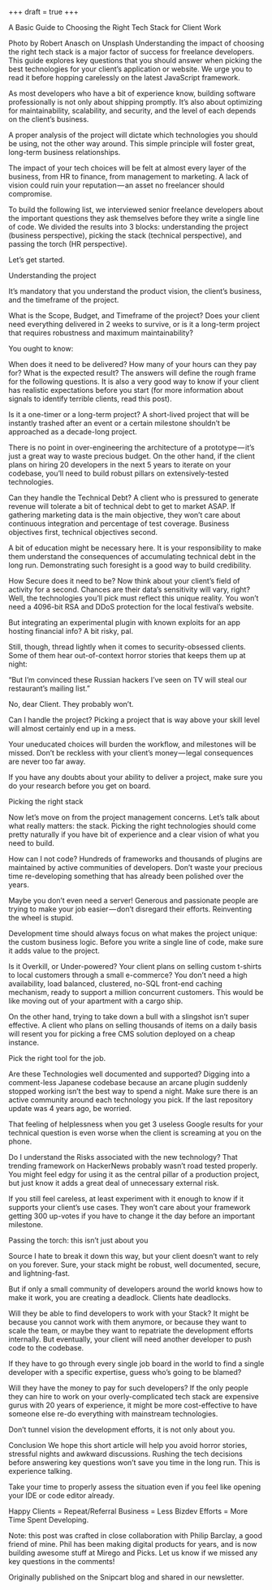 +++
draft = true
+++

A Basic Guide to Choosing the Right Tech Stack for Client Work

Photo by Robert Anasch on Unsplash
Understanding the impact of choosing the right tech stack is a major factor of success for freelance developers. This guide explores key questions that you should answer when picking the best technologies for your client’s application or website. We urge you to read it before hopping carelessly on the latest JavaScript framework.

As most developers who have a bit of experience know, building software professionally is not only about shipping promptly. It’s also about optimizing for maintainability, scalability, and security, and the level of each depends on the client’s business.

A proper analysis of the project will dictate which technologies you should be using, not the other way around. This simple principle will foster great, long-term business relationships.

The impact of your tech choices will be felt at almost every layer of the business, from HR to finance, from management to marketing. A lack of vision could ruin your reputation — an asset no freelancer should compromise.

To build the following list, we interviewed senior freelance developers about the important questions they ask themselves before they write a single line of code. We divided the results into 3 blocks: understanding the project (business perspective), picking the stack (technical perspective), and passing the torch (HR perspective).

Let’s get started.

Understanding the project

It’s mandatory that you understand the product vision, the client’s business, and the timeframe of the project.

What is the Scope, Budget, and Timeframe of the project?
Does your client need everything delivered in 2 weeks to survive, or is it a long-term project that requires robustness and maximum maintainability?

You ought to know:

When does it need to be delivered?
How many of your hours can they pay for?
What is the expected result?
The answers will define the rough frame for the following questions. It is also a very good way to know if your client has realistic expectations before you start (for more information about signals to identify terrible clients, read this post).


Is it a one-timer or a long-term project?
A short-lived project that will be instantly trashed after an event or a certain milestone shouldn’t be approached as a decade-long project.

There is no point in over-engineering the architecture of a prototype — it’s just a great way to waste precious budget. On the other hand, if the client plans on hiring 20 developers in the next 5 years to iterate on your codebase, you’ll need to build robust pillars on extensively-tested technologies.

Can they handle the Technical Debt?
A client who is pressured to generate revenue will tolerate a bit of technical debt to get to market ASAP. If gathering marketing data is the main objective, they won’t care about continuous integration and percentage of test coverage. Business objectives first, technical objectives second.

A bit of education might be necessary here. It is your responsibility to make them understand the consequences of accumulating technical debt in the long run. Demonstrating such foresight is a good way to build credibility.

How Secure does it need to be?
Now think about your client’s field of activity for a second. Chances are their data’s sensitivity will vary, right? Well, the technologies you’ll pick must reflect this unique reality. You won’t need a 4096-bit RSA and DDoS protection for the local festival’s website.

But integrating an experimental plugin with known exploits for an app hosting financial info? A bit risky, pal.

Still, though, thread lightly when it comes to security-obsessed clients. Some of them hear out-of-context horror stories that keeps them up at night:

“But I’m convinced these Russian hackers I’ve seen on TV will steal our restaurant’s mailing list.”

No, dear Client. They probably won’t.

Can I handle the project?
Picking a project that is way above your skill level will almost certainly end up in a mess.

Your uneducated choices will burden the workflow, and milestones will be missed. Don’t be reckless with your client’s money — legal consequences are never too far away.

If you have any doubts about your ability to deliver a project, make sure you do your research before you get on board.

Picking the right stack

Now let’s move on from the project management concerns. Let’s talk about what really matters: the stack. Picking the right technologies should come pretty naturally if you have bit of experience and a clear vision of what you need to build.

How can I not code?
Hundreds of frameworks and thousands of plugins are maintained by active communities of developers. Don’t waste your precious time re-developing something that has already been polished over the years.

Maybe you don’t even need a server! Generous and passionate people are trying to make your job easier — don’t disregard their efforts. Reinventing the wheel is stupid.

Development time should always focus on what makes the project unique: the custom business logic. Before you write a single line of code, make sure it adds value to the project.

Is it Overkill, or Under-powered?
Your client plans on selling custom t-shirts to local customers through a small e-commerce? You don’t need a high availability, load balanced, clustered, no-SQL front-end caching mechanism, ready to support a million concurrent customers. This would be like moving out of your apartment with a cargo ship.

On the other hand, trying to take down a bull with a slingshot isn’t super effective. A client who plans on selling thousands of items on a daily basis will resent you for picking a free CMS solution deployed on a cheap instance.

Pick the right tool for the job.

Are these Technologies well documented and supported?
Digging into a comment-less Japanese codebase because an arcane plugin suddenly stopped working isn’t the best way to spend a night. Make sure there is an active community around each technology you pick. If the last repository update was 4 years ago, be worried.

That feeling of helplessness when you get 3 useless Google results for your technical question is even worse when the client is screaming at you on the phone.

Do I understand the Risks associated with the new technology?
That trending framework on HackerNews probably wasn’t road tested properly. You might feel edgy for using it as the central pillar of a production project, but just know it adds a great deal of unnecessary external risk.

If you still feel careless, at least experiment with it enough to know if it supports your client’s use cases. They won’t care about your framework getting 300 up-votes if you have to change it the day before an important milestone.

Passing the torch: this isn’t just about you

Source
I hate to break it down this way, but your client doesn’t want to rely on you forever. Sure, your stack might be robust, well documented, secure, and lightning-fast.

But if only a small community of developers around the world knows how to make it work, you are creating a deadlock. Clients hate deadlocks.

Will they be able to find developers to work with your Stack?
It might be because you cannot work with them anymore, or because they want to scale the team, or maybe they want to repatriate the development efforts internally. But eventually, your client will need another developer to push code to the codebase.

If they have to go through every single job board in the world to find a single developer with a specific expertise, guess who’s going to be blamed?

Will they have the money to pay for such developers?
If the only people they can hire to work on your overly-complicated tech stack are expensive gurus with 20 years of experience, it might be more cost-effective to have someone else re-do everything with mainstream technologies.

Don’t tunnel vision the development efforts, it is not only about you.

Conclusion
We hope this short article will help you avoid horror stories, stressful nights and awkward discussions. Rushing the tech decisions before answering key questions won’t save you time in the long run. This is experience talking.

Take your time to properly assess the situation even if you feel like opening your IDE or code editor already.

Happy Clients = Repeat/Referral Business = Less Bizdev Efforts = More Time Spent Developing.

Note: this post was crafted in close collaboration with Philip Barclay, a good friend of mine. Phil has been making digital products for years, and is now building awesome stuff at Mirego and Picks.
Let us know if we missed any key questions in the comments!

Originally published on the Snipcart blog and shared in our newsletter.
